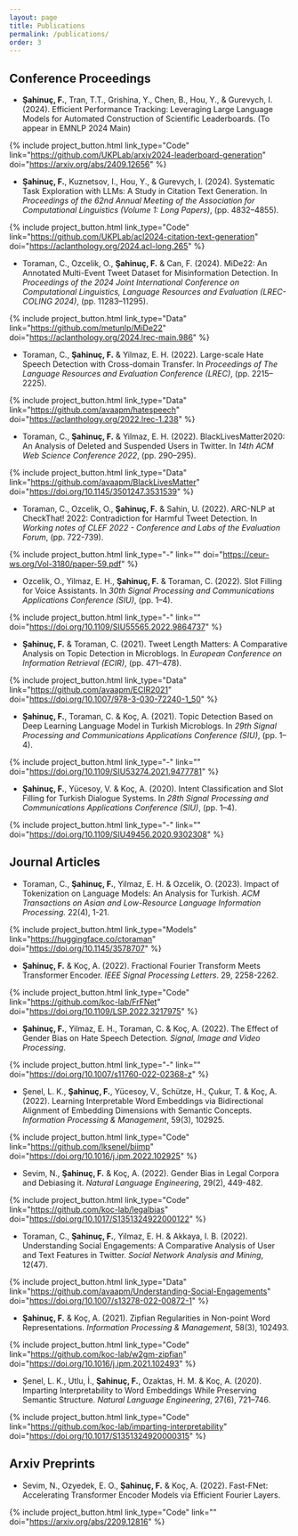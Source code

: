 ```yaml
---
layout: page
title: Publications
permalink: /publications/
order: 3
---
```


## Conference Proceedings

* **Şahinuç, F.**, Tran, T.T., Grishina, Y., Chen, B., Hou, Y., & Gurevych, I. (2024). Efficient Performance Tracking: Leveraging Large Language Models for Automated Construction of Scientific Leaderboards. (To appear in EMNLP 2024 Main)

{% include project_button.html link_type="Code" link="https://github.com/UKPLab/arxiv2024-leaderboard-generation" doi="https://arxiv.org/abs/2409.12656" %}

* **Şahinuç, F.**, Kuznetsov, I., Hou, Y., & Gurevych, I. (2024). Systematic Task Exploration with LLMs: A Study in Citation Text Generation. In *Proceedings of the 62nd Annual Meeting of the Association for Computational Linguistics (Volume 1: Long Papers)*, (pp. 4832–4855).

{% include project_button.html link_type="Code" link="https://github.com/UKPLab/acl2024-citation-text-generation" doi="https://aclanthology.org/2024.acl-long.265" %}

* Toraman, C., Ozcelik, O., **Şahinuç, F.** & Can, F. (2024). MiDe22: An Annotated Multi-Event Tweet Dataset for Misinformation Detection. In *Proceedings of the 2024 Joint International Conference on Computational Linguistics, Language Resources and Evaluation (LREC-COLING 2024)*, (pp. 11283–11295).

{% include project_button.html link_type="Data" link="https://github.com/metunlp/MiDe22" doi="https://aclanthology.org/2024.lrec-main.986" %}

* Toraman, C., **Şahinuç, F.** & Yilmaz, E. H. (2022). Large-scale Hate Speech Detection with Cross-domain
Transfer. In *Proceedings of The Language Resources and Evaluation Conference (LREC)*, (pp. 2215–2225).

{% include project_button.html link_type="Data" link="https://github.com/avaapm/hatespeech" doi="https://aclanthology.org/2022.lrec-1.238" %}

* Toraman, C., **Şahinuç, F.** & Yilmaz, E. H. (2022). BlackLivesMatter2020: An Analysis of Deleted and
Suspended Users in Twitter. In *14th ACM Web Science Conference 2022*, (pp. 290–295).

{% include project_button.html link_type="Data" link="https://github.com/avaapm/BlackLivesMatter" doi="https://doi.org/10.1145/3501247.3531539" %}

* Toraman, C., Ozcelik, O., **Şahinuç, F.** & Sahin, U. (2022). ARC-NLP at CheckThat! 2022: Contradiction
for Harmful Tweet Detection. In *Working notes of CLEF 2022 - Conference and Labs of the Evaluation Forum*,
(pp. 722-739).

{% include project_button.html link_type="-" link="" doi="https://ceur-ws.org/Vol-3180/paper-59.pdf" %}

* Ozcelik, O., Yilmaz, E. H., **Şahinuç, F.** & Toraman, C. (2022). Slot Filling for Voice Assistants. In *30th Signal Processing and Communications Applications Conference (SIU)*, (pp. 1–4).

{% include project_button.html link_type="-" link="" doi="https://doi.org/10.1109/SIU55565.2022.9864737" %}

* **Şahinuç, F.** & Toraman, C. (2021). Tweet Length Matters: A Comparative Analysis on Topic Detection in
Microblogs. In *European Conference on Information Retrieval (ECIR)*, (pp. 471–478).

{% include project_button.html link_type="Data" link="https://github.com/avaapm/ECIR2021" doi="https://doi.org/10.1007/978-3-030-72240-1_50" %}

* **Şahinuç, F.**, Toraman, C. & Koç, A. (2021). Topic Detection Based on Deep Learning Language Model in
Turkish Microblogs. In *29th Signal Processing and Communications Applications Conference (SIU)*, (pp. 1–4).

{% include project_button.html link_type="-" link="" doi="https://doi.org/10.1109/SIU53274.2021.9477781" %}

* **Şahinuç, F.**, Yücesoy, V. & Koç, A. (2020). Intent Classification and Slot Filling for Turkish Dialogue
Systems. In *28th Signal Processing and Communications Applications Conference (SIU)*, (pp. 1–4).

{% include project_button.html link_type="-" link="" doi="https://doi.org/10.1109/SIU49456.2020.9302308" %}


## Journal Articles

* Toraman, C., **Şahinuç, F.**, Yilmaz, E. H. & Ozcelik, O. (2023). Impact of Tokenization on Language Models:
An Analysis for Turkish. *ACM Transactions on Asian and Low-Resource Language Information Processing.* 22(4), 1-21.

{% include project_button.html link_type="Models" link="https://huggingface.co/ctoraman" doi="https://doi.org/10.1145/3578707" %}

* **Şahinuç, F.** & Koç, A. (2022). Fractional Fourier Transform Meets Transformer Encoder. *IEEE Signal Processing Letters*. 29, 2258-2262.

{% include project_button.html link_type="Code" link="https://github.com/koc-lab/FrFNet" doi="https://doi.org/10.1109/LSP.2022.3217975" %}


* **Şahinuç, F.**, Yilmaz, E. H., Toraman, C. & Koç, A. (2022). The Effect of Gender Bias on Hate Speech Detection. *Signal, Image and Video Processing*.

{% include project_button.html link_type="-" link="" doi="https://doi.org/10.1007/s11760-022-02368-z" %}

* Şenel, L. K., **Şahinuç, F.**, Yücesoy, V., Schütze, H., Çukur, T. & Koç, A. (2022). Learning Interpretable
Word Embeddings via Bidirectional Alignment of Embedding Dimensions with Semantic Concepts.
*Information Processing & Management*, 59(3), 102925.

{% include project_button.html link_type="Code" link="https://github.com/lksenel/biimp" doi="https://doi.org/10.1016/j.ipm.2022.102925" %}

* Sevim, N., **Şahinuç, F.** & Koç, A. (2022). Gender Bias in Legal Corpora and Debiasing it. *Natural Language
Engineering*, 29(2), 449-482.

{% include project_button.html link_type="Code" link="https://github.com/koc-lab/legalbias" doi="https://doi.org/10.1017/S1351324922000122" %}

* Toraman, C., **Şahinuç, F.**, Yilmaz, E. H. & Akkaya, I. B. (2022). Understanding Social Engagements: A
Comparative Analysis of User and Text Features in Twitter. *Social Network Analysis and Mining*, 12(47).

{% include project_button.html link_type="Data" link="https://github.com/avaapm/Understanding-Social-Engagements" doi="https://doi.org/10.1007/s13278-022-00872-1" %}

* **Şahinuç, F.** & Koç, A. (2021). Zipfian Regularities in Non-point Word Representations. *Information
Processing & Management*, 58(3), 102493.

{% include project_button.html link_type="Code" link="https://github.com/koc-lab/w2gm-zipfian" doi="https://doi.org/10.1016/j.ipm.2021.102493" %}

* Şenel, L. K., Utlu, İ., **Şahinuç, F.**, Ozaktas, H. M. & Koç, A. (2020). Imparting Interpretability to Word
Embeddings While Preserving Semantic Structure. *Natural Language Engineering*, 27(6), 721–746.

{% include project_button.html link_type="Code" link="https://github.com/koc-lab/imparting-interpretability" doi="https://doi.org/10.1017/S1351324920000315" %}

## Arxiv Preprints

* Sevim, N., Ozyedek, E. O., **Şahinuç, F.** & Koç, A. (2022). Fast-FNet: Accelerating Transformer Encoder Models via Efficient Fourier Layers.

{% include project_button.html link_type="Code" link="" doi="https://arxiv.org/abs/2209.12816" %}
